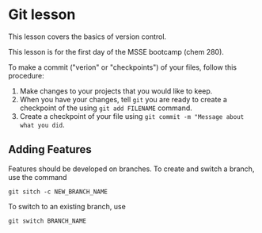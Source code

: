 # Git lesson

This lesson covers the basics of version control.

This lesson is for the first day of the MSSE bootcamp (chem 280).

To make a commit ("verion" or "checkpoints") of your files, follow this procedure:

1. Make changes to your projects that you would like to keep.
2. When you have your changes, tell `git` you are ready to create a checkpoint of the using `git add FILENAME` command.
3. Create a checkpoint of your file using `git commit -m "Message about what you did`.

## Adding Features
Features should be developed on branches.
To create and switch a branch, use the command

`git sitch -c NEW_BRANCH_NAME`

To switch to an existing branch, use

`git switch BRANCH_NAME`
